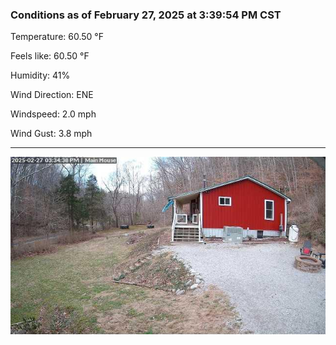 ### Conditions as of February 27, 2025 at 3:39:54 PM CST 

Temperature: 60.50 &deg;F

Feels like: 60.50 &deg;F

Humidity: 41%

Wind Direction: ENE

Windspeed: 2.0 mph

Wind Gust: 3.8 mph

---

<img src="./images/latest.jpeg"/>

